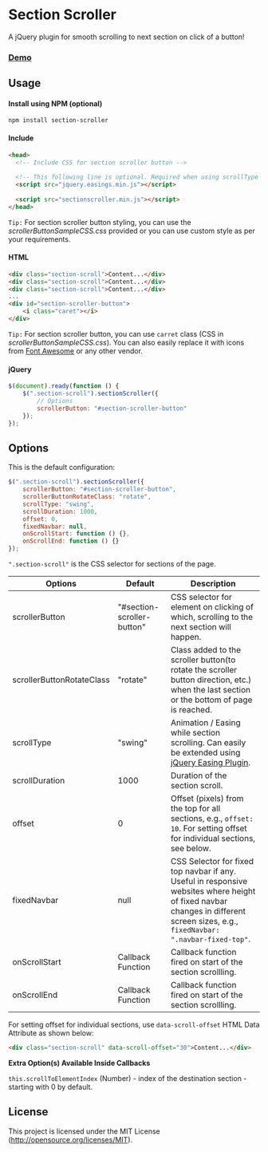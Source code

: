 # Section Scroller

A jQuery plugin for smooth scrolling to next section on click of a button!

### [Demo](https://rishabh-rajgarhia.github.io/Section-Scroller/demo/demo.html)


## Usage


#### Install using NPM (optional)
```
npm install section-scroller
```

#### Include

```html
<head>
  <!-- Include CSS for section scroller button -->
  
  <!-- This following line is optional. Required when using scrollType effects other than "linear" or "swing". -->
  <script src="jquery.easings.min.js"></script>
  
  <script src="sectionscroller.min.js"></script>
</head>
```
`Tip:` For section scroller button styling, you can use the _scrollerButtonSampleCSS.css_ provided or you can use custom style as per your requirements.


#### HTML
```html
<div class="section-scroll">Content...</div>
<div class="section-scroll">Content...</div>
<div class="section-scroll">Content...</div>
...
<div id="section-scroller-button">
    <i class="caret"></i>
</div>
```
`Tip:` For section scroller button, you can use `carret` class (CSS in _scrollerButtonSampleCSS.css_). You can also easily replace it with icons from [Font Awesome](http://fontawesome.io/icons/) or any other vendor.


#### jQuery
```javascript
$(document).ready(function () {
    $(".section-scroll").sectionScroller({
        // Options
        scrollerButton: "#section-scroller-button"
    });
});
```

## Options

This is the default configuration:

```javascript
$(".section-scroll").sectionScroller({
    scrollerButton: "#section-scroller-button",
    scrollerButtonRotateClass: "rotate",
    scrollType: "swing",
    scrollDuration: 1000,
    offset: 0,
    fixedNavbar: null,
    onScrollStart: function () {},
    onScrollEnd: function () {}
});
```
`".section-scroll"` is the CSS selector for sections of the page.

| Options                   | Default                    | Description  |
| ------------------------- |----------------------------|--------------|
| scrollerButton            | "#section-scroller-button" | CSS selector for element on clicking of which, scrolling to the next section will happen. |
| scrollerButtonRotateClass | "rotate"                   | Class added to the scroller button(to rotate the scroller button direction, etc.) when the last section or the bottom of page is reached. |
| scrollType                | "swing"                    | Animation / Easing while section scrolling. Can easily be extended using [jQuery Easing Plugin](http://gsgd.co.uk/sandbox/jquery/easing/). |
| scrollDuration            | 1000                       |  Duration of the section scroll. |
| offset                    | 0                          |  Offset (pixels) from the top for all sections, e.g., `offset: 10`. For setting offset for individual sections, see below. |
| fixedNavbar               | null                       |  CSS Selector for fixed top navbar if any. Useful in responsive websites where height of fixed navbar changes in different screen sizes, e.g., `fixedNavbar: ".navbar-fixed-top"`.  |
| onScrollStart             | Callback Function          |  Callback function fired on start of the section scrollling. |
| onScrollEnd               | Callback Function          |  Callback function fired on start of the section scrollling. |

For setting offset for individual sections, use `data-scroll-offset` HTML Data Attribute as shown below:

```html
<div class="section-scroll" data-scroll-offset="30">Content...</div>
```
**Extra Option(s) Available Inside Callbacks**

`this.scrollToElementIndex` (Number) - index of the destination section - starting with 0 by default.   


## License

This project is licensed under the MIT License (http://opensource.org/licenses/MIT).
